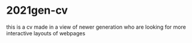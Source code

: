 # 2021gen-cv
this is a cv made in a view of newer generation who are looking for more interactive layouts of webpages
